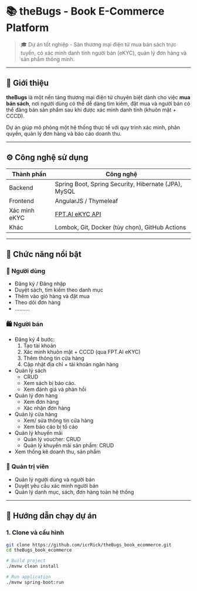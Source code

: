 # 📚 theBugs - Book E-Commerce Platform

> 🎓 Dự án tốt nghiệp - Sàn thương mại điện tử mua bán sách trực tuyến, có xác minh danh tính người bán (eKYC), quản lý đơn hàng và sản phẩm thông minh.

---

## 🧾 Giới thiệu

**theBugs** là một nền tảng thương mại điện tử chuyên biệt dành cho việc **mua bán sách**, nơi người dùng có thể dễ dàng tìm kiếm, đặt mua và người bán có thể đăng bán sản phẩm sau khi được xác minh danh tính (khuôn mặt + CCCD).

Dự án giúp mô phỏng một hệ thống thực tế với quy trình xác minh, phân quyền, quản lý đơn hàng và báo cáo doanh thu.

---

## ⚙️ Công nghệ sử dụng

| Thành phần | Công nghệ |
|-----------|-----------|
| Backend   | Spring Boot, Spring Security, Hibernate (JPA), MySQL |
| Frontend  | AngularJS / Thymeleaf |
| Xác minh eKYC | [FPT.AI eKYC API](https://fpt.ai/vision/ekyc) |
| Khác      | Lombok, Git, Docker (tùy chọn), GitHub Actions |

---

## 🔑 Chức năng nổi bật

### 👥 Người dùng
- Đăng ký / Đăng nhập
- Duyệt sách, tìm kiếm theo danh mục
- Thêm vào giỏ hàng và đặt mua
- Theo dõi đơn hàng
- ..........

### 🛍️ Người bán
- Đăng ký 4 bước:
  1. Tạo tài khoản
  2. Xác minh khuôn mặt + CCCD (qua FPT.AI eKYC)
  3. Thêm thông tin cửa hàng
  4. Cập nhật địa chỉ + tài khoản ngân hàng
- Quản lý sách
  + CRUD
  + Xem sách bị báo cáo.
  + Xem đánh giá và phản hồi
- Quản lý đơn hàng
  + Xem đơn hàng
  + Xác nhận đơn hàng
- Quản lý cửa hàng
  + Xem/ sửa thông tin cửa hàng
  + Xem báo cáo bị tố cáo
- Quản lý khuyến mãi
  + Quản lý voucher: CRUD
  + Quản lý khuyến mãi sản phẩm: CRUD
- Xem thống kê doanh thu, sản phẩm

### 🔧 Quản trị viên
- Quản lý người dùng và người bán
- Duyệt yêu cầu xác minh người bán
- Quản lý danh mục, sách, đơn hàng toàn hệ thống

---

## 🚀 Hướng dẫn chạy dự án

### 1. Clone và cấu hình

```bash
git clone https://github.com/icrRick/theBugs_book_ecommerce.git
cd theBugs_book_ecommerce

# Build project
./mvnw clean install

# Run application
./mvnw spring-boot:run
